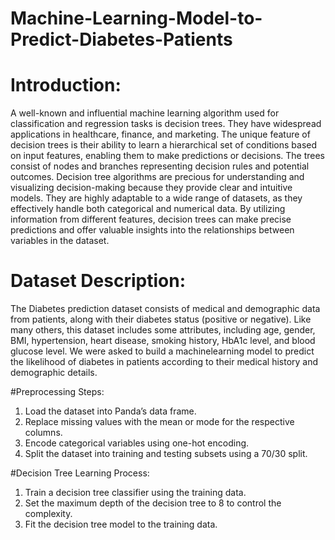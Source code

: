 # Machine-Learning-Model-to-Predict-Diabetes-Patients

# Introduction:
A well-known and influential machine learning algorithm used for classification and regression tasks is decision trees. They have widespread applications in healthcare, finance, and marketing. The unique feature of decision trees is their ability to learn a hierarchical set of conditions based on input features, enabling them to make predictions or decisions. The trees consist of nodes and branches representing decision rules and potential outcomes. Decision tree algorithms are precious for understanding and visualizing decision-making because they provide clear and intuitive models. They are highly adaptable to a wide range of datasets, as they effectively handle both categorical and numerical data. By utilizing information from different features, decision trees can make precise predictions and offer valuable insights into the relationships between variables in the dataset.

# Dataset Description:
The Diabetes prediction dataset consists of medical and demographic data from patients, along with their diabetes status (positive or negative). Like many others, this dataset includes some attributes, including age, gender, BMI, hypertension, heart disease, smoking history, HbA1c level, and blood glucose level. We were asked to build a machinelearning model to predict the likelihood of diabetes in patients according to their medical history and demographic details.

#Preprocessing Steps:
1. Load the dataset into Panda’s data frame.
2. Replace missing values with the mean or mode for the respective columns.
3. Encode categorical variables using one-hot encoding.
4. Split the dataset into training and testing subsets using a 70/30 split.

#Decision Tree Learning Process:
1. Train a decision tree classifier using the training data.
2. Set the maximum depth of the decision tree to 8 to control the complexity.
3. Fit the decision tree model to the training data.
